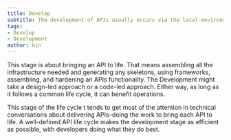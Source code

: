 ```yaml
---
title: Develop
subtitle: The development of APIs usually occurs via the local environments of developers.
tags:
- Develop
- Development
author: kin
---
```


This stage is about bringing an API to life. That means assembling all the infrastructure needed and generating any skeletons, using frameworks, assembling, and hardening an APIs functionality. The Development might take a design-led approach or a code-led approach. Either way, as long as it follows a common life cycle, it can benefit operations.

This stage of the life cycle t tends to get most of the attention in technical conversations about delivering APIs–doing the work to bring each API to life. A well-defined API life cycle makes the development stage as efficient as possible, with developers doing what they do best.


